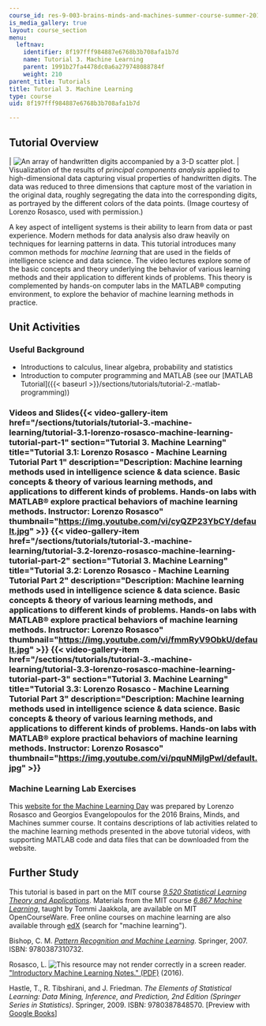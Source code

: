 ```yaml
---
course_id: res-9-003-brains-minds-and-machines-summer-course-summer-2015
is_media_gallery: true
layout: course_section
menu:
  leftnav:
    identifier: 8f197fff984887e6768b3b708afa1b7d
    name: Tutorial 3. Machine Learning
    parent: 1991b27fa4478dc0a6a279748088784f
    weight: 210
parent_title: Tutorials
title: Tutorial 3. Machine Learning
type: course
uid: 8f197fff984887e6768b3b708afa1b7d

---
```


Tutorial Overview
-----------------

| ![An array of handwritten digits accompanied by a 3-D scatter plot.](/coursemedia/res-9-003-brains-minds-and-machines-summer-course-summer-2015/ccf77ab85d5593babc2e33ad552f3a74_tutor3.jpg) | Visualization of the results of _principal components analysis_ applied to high-dimensional data capturing visual properties of handwritten digits. The data was reduced to three dimensions that capture most of the variation in the original data, roughly segregating the data into the corresponding digits, as portrayed by the different colors of the data points. (Image courtesy of Lorenzo Rosasco, used with permission.) 

A key aspect of intelligent systems is their ability to learn from data or past experience. Modern methods for data analysis also draw heavily on techniques for learning patterns in data. This tutorial introduces many common methods for _machine learning_ that are used in the fields of intelligence science and data science. The video lectures explore some of the basic concepts and theory underlying the behavior of various learning methods and their application to different kinds of problems. This theory is complemented by hands-on computer labs in the MATLAB® computing environment, to explore the behavior of machine learning methods in practice.

Unit Activities
---------------

### Useful Background

*   Introductions to calculus, linear algebra, probability and statistics
*   Introduction to computer programming and MATLAB (see our [MATLAB Tutorial]({{< baseurl >}}/sections/tutorials/tutorial-2.-matlab-programming))

### Videos and Slides{{< video-gallery-item href="/sections/tutorials/tutorial-3.-machine-learning/tutorial-3.1-lorenzo-rosasco-machine-learning-tutorial-part-1" section="Tutorial 3. Machine Learning" title="Tutorial 3.1: Lorenzo Rosasco - Machine Learning Tutorial Part 1" description="Description: Machine learning methods used in intelligence science & data science. Basic concepts & theory of various learning methods, and applications to different kinds of problems. Hands-on labs with MATLAB® explore practical behaviors of machine learning methods. Instructor: Lorenzo Rosasco" thumbnail="https://img.youtube.com/vi/cyQZP23YbCY/default.jpg" >}} {{< video-gallery-item href="/sections/tutorials/tutorial-3.-machine-learning/tutorial-3.2-lorenzo-rosasco-machine-learning-tutorial-part-2" section="Tutorial 3. Machine Learning" title="Tutorial 3.2: Lorenzo Rosasco - Machine Learning Tutorial Part 2" description="Description: Machine learning methods used in intelligence science & data science. Basic concepts & theory of various learning methods, and applications to different kinds of problems. Hands-on labs with MATLAB® explore practical behaviors of machine learning methods. Instructor: Lorenzo Rosasco" thumbnail="https://img.youtube.com/vi/fmmRyV9ObkU/default.jpg" >}} {{< video-gallery-item href="/sections/tutorials/tutorial-3.-machine-learning/tutorial-3.3-lorenzo-rosasco-machine-learning-tutorial-part-3" section="Tutorial 3. Machine Learning" title="Tutorial 3.3: Lorenzo Rosasco - Machine Learning Tutorial Part 3" description="Description: Machine learning methods used in intelligence science & data science. Basic concepts & theory of various learning methods, and applications to different kinds of problems. Hands-on labs with MATLAB® explore practical behaviors of machine learning methods. Instructor: Lorenzo Rosasco" thumbnail="https://img.youtube.com/vi/pquNMjlgPwI/default.jpg" >}}
### Machine Learning Lab Exercises

This [website for the Machine Learning Day](https://cbmm.mit.edu/machine-learning-day) was prepared by Lorenzo Rosasco and Georgios Evangelopoulos for the 2016 Brains, Minds, and Machines summer course. It contains descriptions of lab activities related to the machine learning methods presented in the above tutorial videos, with supporting MATLAB code and data files that can be downloaded from the website.

Further Study
-------------

This tutorial is based in part on the MIT course [_9.520 Statistical Learning Theory and Applications_](http://www.mit.edu/~9.520/fall16/). Materials from the MIT course [_6.867 Machine Learning_](/courses/6-867-machine-learning-fall-2006/), taught by Tommi Jaakkola, are available on MIT OpenCourseWare. Free online courses on machine learning are also available through [edX](https://www.edx.org/) (search for "machine learning").

Bishop, C. M. [_Pattern Recognition and Machine Learning_](https://www.microsoft.com/en-us/research/people/cmbishop/#prml-book). Springer, 2007. ISBN: 9780387310732.

Rosasco, L. ![This resource may not render correctly in a screen reader.](/images/inacessible.gif)["Introductory Machine Learning Notes." (PDF)](http://lcsl.mit.edu/courses/cbmmss/machine_learning/notes/MLNotes_Oct16.pdf) (2016).

Hastle, T., R. Tibshirani, and J. Friedman. _The Elements of Statistical Learning: Data Mining, Inference, and Prediction, 2nd Edition (Springer Series in Statistics)_. Springer, 2009. ISBN: 9780387848570. \[Preview with [Google Books](http://books.google.com/books?id=tVIjmNS3Ob8C&pg=PAfrontcover)\]